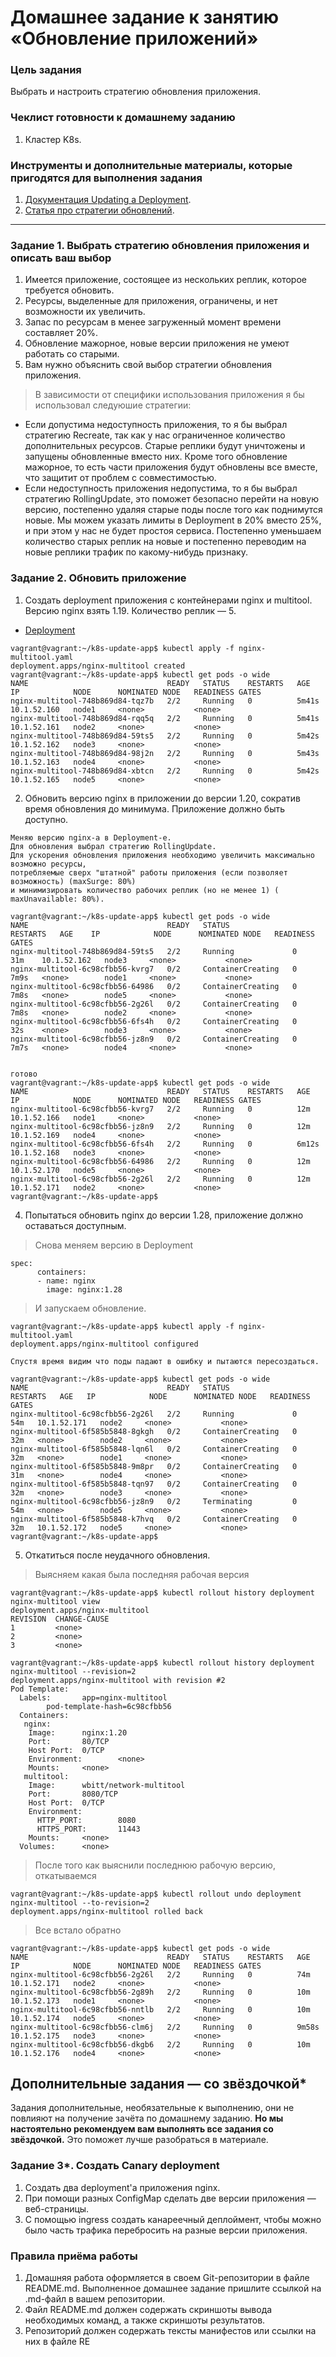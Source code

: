 # Домашнее задание к занятию «Обновление приложений»

### Цель задания

Выбрать и настроить стратегию обновления приложения.

### Чеклист готовности к домашнему заданию

1. Кластер K8s.

### Инструменты и дополнительные материалы, которые пригодятся для выполнения задания

1. [Документация Updating a Deployment](https://kubernetes.io/docs/concepts/workloads/controllers/deployment/#updating-a-deployment).
2. [Статья про стратегии обновлений](https://habr.com/ru/companies/flant/articles/471620/).

-----

### Задание 1. Выбрать стратегию обновления приложения и описать ваш выбор

1. Имеется приложение, состоящее из нескольких реплик, которое требуется обновить.
2. Ресурсы, выделенные для приложения, ограничены, и нет возможности их увеличить.
3. Запас по ресурсам в менее загруженный момент времени составляет 20%.
4. Обновление мажорное, новые версии приложения не умеют работать со старыми.
5. Вам нужно объяснить свой выбор стратегии обновления приложения.

> В зависимости от специфики использования приложения я бы использовал следуюшие стратегии:

* Eсли допустима недоступность приложения, то я бы выбрал стратегию Recreate, так как у нас ограниченное количество дополнительных ресурсов. Старые реплики будут уничтожены и запущены обновленные вместо них. Кроме 
  того обновление мажорное, то есть части приложения будут обновлены все вместе, что защитит от проблем с совместимостью.
* Если недоступность приложения недопустима, то я бы выбрал стратегию RollingUpdate, это поможет безопасно перейти на новую версию, постепенно удаляя старые поды после того как поднимутся новые. Мы можем указать лимиты в Deployment в 20% вместо 25%, и при этом у нас не будет простоя сервиса. Постепенно уменьшаем количество старых реплик на новые и постепенно переводим на новые реплики трафик по какому-нибудь признаку.

### Задание 2. Обновить приложение

1. Создать deployment приложения с контейнерами nginx и multitool. Версию nginx взять 1.19. Количество реплик — 5.

  * [Deployment](https://github.com/Destian1995/k8s-update-app/blob/main/nginx-multitool.yaml)
```
vagrant@vagrant:~/k8s-update-app$ kubectl apply -f nginx-multitool.yaml
deployment.apps/nginx-multitool created
vagrant@vagrant:~/k8s-update-app$ kubectl get pods -o wide
NAME                               READY   STATUS    RESTARTS   AGE     IP            NODE      NOMINATED NODE   READINESS GATES
nginx-multitool-748b869d84-tqz7b   2/2     Running   0          5m41s   10.1.52.160   node1     <none>           <none>
nginx-multitool-748b869d84-rqq5q   2/2     Running   0          5m41s   10.1.52.161   node2     <none>           <none>
nginx-multitool-748b869d84-59ts5   2/2     Running   0          5m42s   10.1.52.162   node3     <none>           <none>
nginx-multitool-748b869d84-98j2n   2/2     Running   0          5m43s   10.1.52.163   node4     <none>           <none>
nginx-multitool-748b869d84-xbtcn   2/2     Running   0          5m42s   10.1.52.165   node5     <none>           <none>
```
  
2. Обновить версию nginx в приложении до версии 1.20, сократив время обновления до минимума. Приложение должно быть доступно.
```
Меняю версию nginx-а в Deployment-е.
Для обновления выбрал стратегию RollingUpdate.
Для ускорения обновления приложения необходимо увеличить максимально возможно ресурсы,
потребляемые сверх "штатной" работы приложения (если позволяет возможность) (maxSurge: 80%)
и минимизировать количество рабочих реплик (но не менее 1) ( maxUnavailable: 80%).

vagrant@vagrant:~/k8s-update-app$ kubectl get pods -o wide
NAME                               READY   STATUS              RESTARTS   AGE    IP            NODE      NOMINATED NODE   READINESS GATES
nginx-multitool-748b869d84-59ts5   2/2     Running             0          31m    10.1.52.162   node3     <none>           <none>
nginx-multitool-6c98cfbb56-kvrg7   0/2     ContainerCreating   0          7m9s   <none>        node1     <none>           <none>
nginx-multitool-6c98cfbb56-64986   0/2     ContainerCreating   0          7m8s   <none>        node5     <none>           <none>
nginx-multitool-6c98cfbb56-2g26l   0/2     ContainerCreating   0          7m8s   <none>        node2     <none>           <none>
nginx-multitool-6c98cfbb56-6fs4h   0/2     ContainerCreating   0          32s    <none>        node3     <none>           <none>
nginx-multitool-6c98cfbb56-jz8n9   0/2     ContainerCreating   0          7m7s   <none>        node4     <none>           <none>


готово
vagrant@vagrant:~/k8s-update-app$ kubectl get pods -o wide
NAME                               READY   STATUS    RESTARTS   AGE     IP            NODE      NOMINATED NODE   READINESS GATES
nginx-multitool-6c98cfbb56-kvrg7   2/2     Running   0          12m     10.1.52.166   node1     <none>           <none>
nginx-multitool-6c98cfbb56-jz8n9   2/2     Running   0          12m     10.1.52.169   node4     <none>           <none>
nginx-multitool-6c98cfbb56-6fs4h   2/2     Running   0          6m12s   10.1.52.168   node3     <none>           <none>
nginx-multitool-6c98cfbb56-64986   2/2     Running   0          12m     10.1.52.170   node5     <none>           <none>
nginx-multitool-6c98cfbb56-2g26l   2/2     Running   0          12m     10.1.52.171   node2     <none>           <none>
vagrant@vagrant:~/k8s-update-app$
```
   
4. Попытаться обновить nginx до версии 1.28, приложение должно оставаться доступным.
>Снова меняем версию в Deployment
```
spec:
      containers:
      - name: nginx
        image: nginx:1.28
```
>И запускаем обновление. 
```
vagrant@vagrant:~/k8s-update-app$ kubectl apply -f nginx-multitool.yaml
deployment.apps/nginx-multitool configured

Спустя время видим что поды падают в ошибку и пытаются пересоздаться.

vagrant@vagrant:~/k8s-update-app$ kubectl get pods -o wide
NAME                               READY   STATUS              RESTARTS   AGE   IP            NODE      NOMINATED NODE   READINESS GATES
nginx-multitool-6c98cfbb56-2g26l   2/2     Running             0          54m   10.1.52.171   node2     <none>           <none>
nginx-multitool-6f585b5848-8gkgh   0/2     ContainerCreating   0          32m   <none>        node2     <none>           <none>
nginx-multitool-6f585b5848-lqn6l   0/2     ContainerCreating   0          32m   <none>        node1     <none>           <none>
nginx-multitool-6f585b5848-9m8pr   0/2     ContainerCreating   0          31m   <none>        node4     <none>           <none>
nginx-multitool-6f585b5848-tqn97   0/2     ContainerCreating   0          32m   <none>        node3     <none>           <none>
nginx-multitool-6c98cfbb56-jz8n9   0/2     Terminating         0          54m   <none>        node5     <none>           <none>
nginx-multitool-6f585b5848-k7hvq   0/2     ContainerCreating   0          32m   10.1.52.172   node5     <none>           <none>
vagrant@vagrant:~/k8s-update-app$
```
   
5. Откатиться после неудачного обновления.

>Выясняем какая была последняя рабочая версия
```
vagrant@vagrant:~/k8s-update-app$ kubectl rollout history deployment nginx-multitool view
deployment.apps/nginx-multitool
REVISION  CHANGE-CAUSE
1         <none>
2         <none>
3         <none>

vagrant@vagrant:~/k8s-update-app$ kubectl rollout history deployment nginx-multitool --revision=2
deployment.apps/nginx-multitool with revision #2
Pod Template:
  Labels:       app=nginx-multitool
        pod-template-hash=6c98cfbb56
  Containers:
   nginx:
    Image:      nginx:1.20
    Port:       80/TCP
    Host Port:  0/TCP
    Environment:        <none>
    Mounts:     <none>
   multitool:
    Image:      wbitt/network-multitool
    Port:       8080/TCP
    Host Port:  0/TCP
    Environment:
      HTTP_PORT:        8080
      HTTPS_PORT:       11443
    Mounts:     <none>
  Volumes:      <none>
```
>После того как выяснили последнюю рабочую версию, откатываемся
```
vagrant@vagrant:~/k8s-update-app$ kubectl rollout undo deployment nginx-multitool --to-revision=2
deployment.apps/nginx-multitool rolled back
```
>Все встало обратно
```
vagrant@vagrant:~/k8s-update-app$ kubectl get pods -o wide
NAME                               READY   STATUS    RESTARTS   AGE     IP            NODE      NOMINATED NODE   READINESS GATES
nginx-multitool-6c98cfbb56-2g26l   2/2     Running   0          74m     10.1.52.171   node2     <none>           <none>
nginx-multitool-6c98cfbb56-2g89h   2/2     Running   0          10m     10.1.52.173   node1     <none>           <none>
nginx-multitool-6c98cfbb56-nntlb   2/2     Running   0          10m     10.1.52.174   node5     <none>           <none>
nginx-multitool-6c98cfbb56-clm6j   2/2     Running   0          9m58s   10.1.52.175   node3     <none>           <none>
nginx-multitool-6c98cfbb56-dkgb6   2/2     Running   0          10m     10.1.52.176   node4     <none>           <none>

```
   

## Дополнительные задания — со звёздочкой*

Задания дополнительные, необязательные к выполнению, они не повлияют на получение зачёта по домашнему заданию. **Но мы настоятельно рекомендуем вам выполнять все задания со звёздочкой.** Это поможет лучше разобраться в материале.   

### Задание 3*. Создать Canary deployment

1. Создать два deployment'а приложения nginx.
2. При помощи разных ConfigMap сделать две версии приложения — веб-страницы.
3. С помощью ingress создать канареечный деплоймент, чтобы можно было часть трафика перебросить на разные версии приложения.

### Правила приёма работы

1. Домашняя работа оформляется в своем Git-репозитории в файле README.md. Выполненное домашнее задание пришлите ссылкой на .md-файл в вашем репозитории.
2. Файл README.md должен содержать скриншоты вывода необходимых команд, а также скриншоты результатов.
3. Репозиторий должен содержать тексты манифестов или ссылки на них в файле RE

